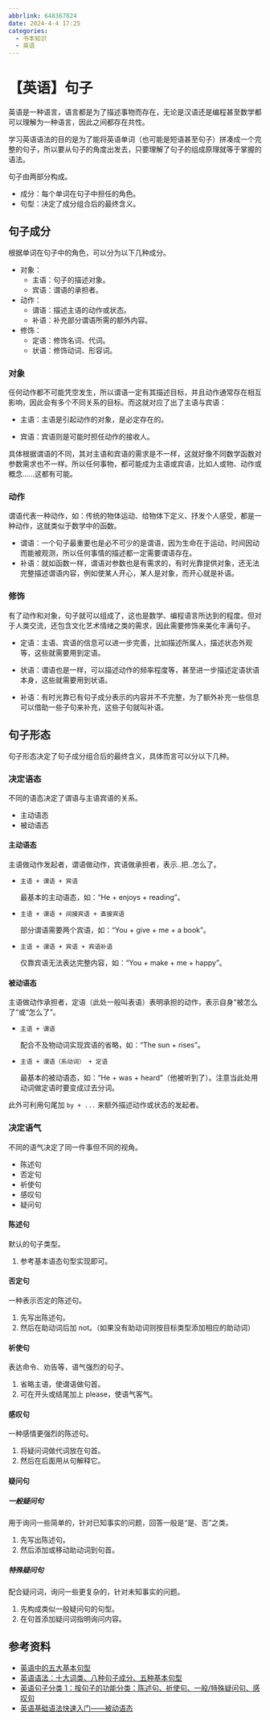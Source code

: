 ```yaml
---
abbrlink: 648367824
date: 2024-4-4 17:25
categories:
  - 书本知识
  - 英语
---
```


# 【英语】句子

英语是一种语言，语言都是为了描述事物而存在，无论是汉语还是编程甚至数学都可以理解为一种语言，因此之间都存在共性。

学习英语语法的目的是为了能将英语单词（也可能是短语甚至句子）拼凑成一个完整的句子，所以要从句子的角度出发去，只要理解了句子的组成原理就等于掌握的语法。

句子由两部分构成。

- 成分：每个单词在句子中担任的角色。
- 句型：决定了成分组合后的最终含义。

## 句子成分

根据单词在句子中的角色，可以分为以下几种成分。

- 对象：
  - 主语：句子的描述对象。
  - 宾语：谓语的承担者。
- 动作：
  - 谓语：描述主语的动作或状态。
  - 补语：补充部分谓语所需的额外内容。
- 修饰：
  - 定语：修饰名词、代词。
  - 状语：修饰动词、形容词。

### 对象

任何动作都不可能凭空发生，所以谓语一定有其描述目标，并且动作通常存在相互影响，因此会有多个不同关系的目标。而这就对应了出了主语与宾语：

- 主语：主语是引起动作的对象，是必定存在的。

- 宾语：宾语则是可能时担任动作的接收人。

具体根据谓语的不同，其对主语和宾语的需求是不一样，这就好像不同数学函数对参数需求也不一样。所以任何事物，都可能成为主语或宾语，比如人或物、动作或概念......这都有可能。

### 动作

谓语代表一种动作，如：传统的物体运动、给物体下定义、抒发个人感受，都是一种动作，这就类似于数学中的函数。

- 谓语：一个句子最重要也是必不可少的是谓语，因为生命在于运动，时间因动而能被观测，所以任何事情的描述都一定需要谓语存在。
- 补语：就如函数一样，谓语对参数也是有需求的，有时光靠提供对象，还无法完整描述谓语内容，例如使某人开心，某人是对象，而开心就是补语。

### 修饰

有了动作和对象，句子就可以组成了，这也是数学、编程语言所达到的程度。但对于人类交流，还包含文化艺术情绪之类的需求，因此需要修饰来美化丰满句子。

- 定语：主语、宾语的信息可以进一步完善，比如描述所属人，描述状态外观等，这些就需要用到定语。

- 状语：谓语也是一样，可以描述动作的频率程度等，甚至进一步描述定语状语本身，这些就需要用到状语。

- 补语：有时光靠已有句子成分表示的内容并不不完整，为了额外补充一些信息可以借助一些子句来补充，这些子句就叫补语。

## 句子形态

句子形态决定了句子成分组合后的最终含义，具体而言可以分以下几种。

### 决定语态

不同的语态决定了谓语与主语宾语的关系。

- 主动语态
- 被动语态

#### 主动语态

主语做动作发起者，谓语做动作，宾语做承担者，表示..把..怎么了。

- `主语 + 谓语 + 宾语`

  最基本的主动语态，如：“He + enjoys + reading”。

- `主语 + 谓语 + 间接宾语 + 直接宾语`

  部分谓语需要两个宾语，如：“You + give + me + a book”。

- `主语 + 谓语 + 宾语 + 宾语补语`

  仅靠宾语无法表达完整内容，如：“You + make + me + happy”。

#### 被动语态

主语做动作承担者，定语（此处一般叫表语）表明承担的动作，表示自身“被怎么了”或“怎么了”。

- `主语 + 谓语`

  配合不及物动词实现宾语的省略，如：“The sun + rises”。

- `主语 + 谓语（系动词） + 定语`

  最基本的被动语态，如：“He + was + heard”（他被听到了）。注意当此处用动词做定语时要变成过去分词。

此外可利用句尾加 `by + ...` 来额外描述动作或状态的发起者。

### 决定语气

不同的语气决定了同一件事但不同的视角。

- 陈述句
- 否定句
- 祈使句
- 感叹句
- 疑问句

#### 陈述句

默认的句子类型。

1. 参考基本语态句型实现即可。

#### 否定句

一种表示否定的陈述句。

1. 先写出陈述句。
2. 然后在助动词后加 not。（如果没有助动词则按目标类型添加相应的助动词）

#### 祈使句

表达命令、劝告等，语气强烈的句子。

1. 省略主语，使谓语做句首。
2. 可在开头或结尾加上 please，使语气客气。

#### 感叹句

一种感情更强烈的陈述句。

1. 将疑问词做代词放在句首。
2. 然后在后面用从句解释它。

#### 疑问句

##### 一般疑问句

用于询问一些简单的，针对已知事实的问题，回答一般是“是、否”之类。

1. 先写出陈述句。
2. 然后添加或移动助动词到句首。

##### 特殊疑问句

配合疑问词，询问一些更复杂的，针对未知事实的问题。

1. 先构成类似一般疑问句的句型。
2. 在句首添加疑问词指明询问内容。

## 参考资料

- [英语中的五大基本句型](https://zhuanlan.zhihu.com/p/111590211)
- [英语语法：十大词类、八种句子成分、五种基本句型](https://www.zhihu.com/tardis/zm/art/336913504)
- [英语句子分类 1：按句子的功能分类：陈述句、祈使句、一般/特殊疑问句、感叹句](https://zhuanlan.zhihu.com/p/643919605)
- [英语基础语法快速入门——被动语态](https://www.cpsenglish.com/article/341)
